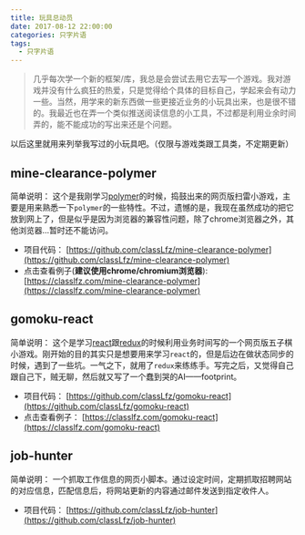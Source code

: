 ```yaml
---
title: 玩具总动员
date: 2017-08-12 22:00:00
categories: 只字片语
tags:
  - 只字片语
---
```


> 几乎每次学一个新的框架/库，我总是会尝试去用它去写一个游戏。我对游戏并没有什么疯狂的热爱，只是觉得给个具体的目标自己，学起来会有动力一些。当然，用学来的新东西做一些更接近业务的小玩具出来，也是很不错的。我最近也在弄一个类似推送阅读信息的小工具，不过都是利用业余时间弄的，能不能成功的写出来还是个问题。

以后这里就用来列举我写过的小玩具吧。（仅限与游戏类跟工具类，不定期更新）

## mine-clearance-polymer

简单说明： 这个是我刚学习[polymer](https://www.polymer-project.org/)的时候，捣鼓出来的网页版扫雷小游戏，主要是用来熟悉一下`polymer`的一些特性。不过，遗憾的是，我现在虽然成功的把它放到网上了，但是似乎是因为浏览器的兼容性问题，除了chrome浏览器之外，其他浏览器...暂时还不能访问。

- 项目代码： [https://github.com/classLfz/mine-clearance-polymer](https://github.com/classLfz/mine-clearance-polymer)
- 点击查看例子(**建议使用chrome/chromium浏览器**): [https://classlfz.com/mine-clearance-polymer](https://classlfz.com/mine-clearance-polymer)

## gomoku-react

简单说明： 这个是学习[react](https://facebook.github.io/react/)跟[redux](http://cn.redux.js.org/index.html)的时候利用业务时间写的一个网页版五子棋小游戏。刚开始的目的其实只是想要用来学习`react`的，但是后边在做状态同步的时候，遇到了一些坑。一气之下，就用了`redux`来练练手。写完之后，又觉得自己跟自己下，贼无聊，然后就又写了一个蠢到哭的AI——footprint。

- 项目代码： [https://github.com/classLfz/gomoku-react](https://github.com/classLfz/gomoku-react)
- 点击查看例子： [https://classlfz.com/gomoku-react](https://classlfz.com/gomoku-react)

## job-hunter

简单说明： 一个抓取工作信息的网页小脚本。通过设定时间，定期抓取招聘网站的对应信息，匹配信息后，将网站更新的内容通过邮件发送到指定收件人。

- 项目代码： [https://github.com/classLfz/job-hunter](https://github.com/classLfz/job-hunter)
